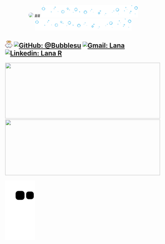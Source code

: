 <div align="center">
    <img max-width="800" height="400" style="opacity: 0.7; border-radius: 15px" src="wolf2.gif"/>
    ## <img height="40" src="bubble.gif"/> <img height="40" src="bubble.gif"/>

</div>


## <img height="23" src="wings.webp"/>   [![GitHub: @Bubblesu](https://img.shields.io/github/followers/Bubblesu?label=follow&style=social)](https://github.com/) [![Gmail: Lana](https://img.shields.io/badge/Gmail-Lana-red)](mailto:milksuberry@gmail.com) [![Linkedin: Lana R](https://img.shields.io/badge/-Lana%20R-blue?style=flat-square&logo=Linkedin&logoColor=white&link=https://www.linkedin.com/in/lana-ramos-5410b7201/)](https://www.linkedin.com/in/lana-ramos-5410b7201/)

<div>
    <img height="180em" width="500em" src="https://github-readme-stats.vercel.app/api?username=bubblesu&show_icons=true&include_all_commits=true&count_private=true&custom_title=☁️MyStates"/> 
    <img height="180em" width="500em" src="https://github-readme-stats.vercel.app/api/top-langs/?username=bubblesu&layout=compact&langs_count=6&custom_title=☁️Languages"/>
</div>

![Snake animation](https://github.com/Bubblesu/Bubblesu/blob/output/github-contribution-grid-snake.svg)

